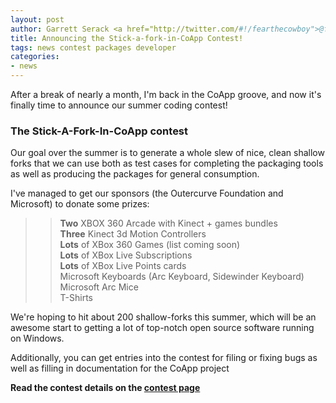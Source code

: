 ```yaml
---
layout: post
author: Garrett Serack <a href="http://twitter.com/#!/fearthecowboy">@fearthecowboy</a>
title: Announcing the Stick-a-fork-in-CoApp Contest!
tags: news contest packages developer
categories:
- news
---
```

After a break of nearly a month, I'm back in the CoApp groove, and now it's finally time to announce our summer coding contest!

### **The Stick-A-Fork-In-CoApp contest**


Our goal over the summer is to generate a whole slew of nice, clean shallow forks 
that we can use both as test cases for completing the packaging tools as well as producing 
the packages for general consumption.

I've managed to get our sponsors (the Outercurve Foundation and Microsoft) to donate some prizes:

>> **Two** XBOX 360 Arcade with Kinect + games bundles<br>
>> **Three** Kinect 3d Motion Controllers<br>
>> **Lots** of XBox 360 Games (list coming soon)<br>
>> **Lots** of XBox Live Subscriptions<br>
>> **Lots** of XBox Live Points cards<br>
>> Microsoft Keyboards (Arc Keyboard, Sidewinder Keyboard)<br> 
>> Microsoft Arc Mice<br>
>> T-Shirts<br>

We're hoping to hit about 200 shallow-forks this summer, which will be an
awesome start to getting a lot of top-notch open source software running on Windows.


Additionally, you can get entries into the contest for filing or fixing bugs as well as filling in documentation for the CoApp project

**Read the contest details on the [contest page](/Contest/index.html)**